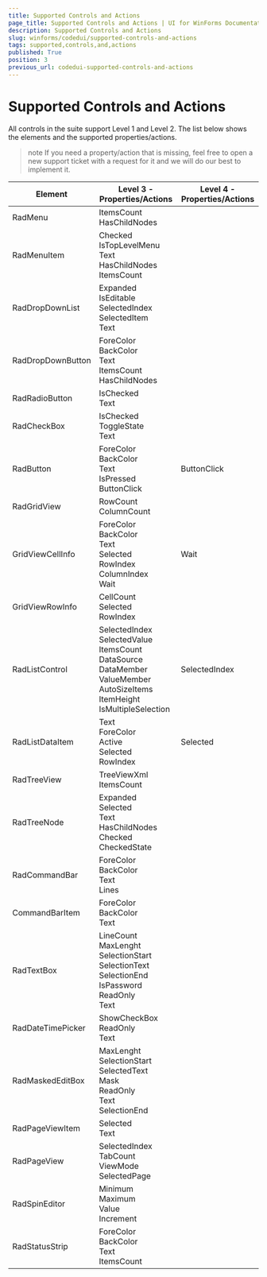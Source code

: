 ```yaml
---
title: Supported Controls and Actions
page_title: Supported Controls and Actions | UI for WinForms Documentation
description: Supported Controls and Actions
slug: winforms/codedui/supported-controls-and-actions
tags: supported,controls,and,actions
published: True
position: 3
previous_url: codedui-supported-controls-and-actions
---
```


# Supported Controls and Actions



All controls in the suite support Level 1 and Level 2. The list below shows the elements and the supported properties/actions.
      

>note If you need a property/action that is missing, feel free to open a new support ticket with a request for it and we will do our best to implement it.
>



| Element | Level 3 - Properties/Actions | Level 4 - Properties/Actions |
| ------ | ------ | ------ |
|RadMenu|ItemsCount<br> HasChildNodes||
|RadMenuItem|Checked <br> IsTopLevelMenu <br> Text <br> HasChildNodes <br> ItemsCount||
|RadDropDownList|Expanded <br> IsEditable <br> SelectedIndex <br> SelectedItem <br> Text||
|RadDropDownButton|ForeColor <br> BackColor <br> Text <br> ItemsCount <br> HasChildNodes||
|RadRadioButton|IsChecked <br> Text||
|RadCheckBox|IsChecked <br> ToggleState <br> Text||
|RadButton|ForeColor <br> BackColor <br> Text <br> IsPressed <br> ButtonClick|ButtonClick|
|RadGridView|RowCount <br> ColumnCount||
|GridViewCellInfo|ForeColor <br> BackColor <br> Text <br> Selected <br> RowIndex <br> ColumnIndex <br> Wait|Wait|
|GridViewRowInfo|CellCount <br> Selected <br> RowIndex||
|RadListControl|SelectedIndex <br> SelectedValue <br> ItemsCount <br> DataSource <br> DataMember <br> ValueMember <br> AutoSizeItems <br> ItemHeight <br> IsMultipleSelection|SelectedIndex|
|RadListDataItem|Text <br> ForeColor <br> Active <br> Selected <br> RowIndex|Selected|
|RadTreeView|TreeViewXml <br> ItemsCount||
|RadTreeNode|Expanded <br> Selected <br> Text <br> HasChildNodes <br> Checked <br> CheckedState||
|RadCommandBar|ForeColor <br> BackColor <br> Text <br> Lines||
|CommandBarItem|ForeColor <br> BackColor <br> Text||
|RadTextBox|LineCount <br> MaxLenght <br> SelectionStart <br> SelectionText <br> SelectionEnd <br> IsPassword <br> ReadOnly <br> Text||
|RadDateTimePicker|ShowCheckBox <br> ReadOnly <br> Text||
|RadMaskedEditBox| MaxLenght <br> SelectionStart <br> SelectedText <br> Mask <br> ReadOnly <br> Text <br> SelectionEnd||
|RadPageViewItem|Selected <br> Text||
|RadPageView|SelectedIndex <br> TabCount <br> ViewMode <br> SelectedPage||
|RadSpinEditor|Minimum <br> Maximum <br> Value <br> Increment||
|RadStatusStrip|ForeColor <br> BackColor <br> Text <br> ItemsCount||
